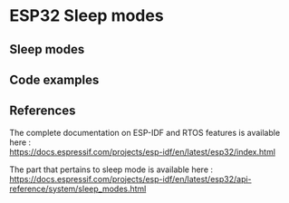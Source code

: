 # ESP32 Sleep modes

## Sleep modes

## Code examples

## References
The complete documentation on ESP-IDF and RTOS features is available here :<br>
https://docs.espressif.com/projects/esp-idf/en/latest/esp32/index.html

The part that pertains to sleep mode is available here :<br>
https://docs.espressif.com/projects/esp-idf/en/latest/esp32/api-reference/system/sleep_modes.html